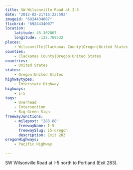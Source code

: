 ```yaml
---
title: SW Wilsonville Road at I-5
date: "2012-02-21T16:22:59Z"
imageid: "6924434007"
flickrid: "6924434007"
location:
    latitude: 45.302867
    longitude: -122.769532
places:
    - Wilsonville|Clackamas County|Oregon|United States
counties:
    - Clackamas County|Oregon|United States
countries:
    - United States
states:
    - Oregon|United States
highwaytypes:
    - Interstate Highway
highways:
    - I-5
tags:
    - Overhead
    - Intersection
    - Big Green Sign
freewayJunctions:
    - milepost: "283.88"
      freewayName: I-5
      freewaySlug: i5-oregon
      description: Exit 283
oregonHighways:
    - Pacific Highway

---
```

SW Wilsonville Road at I-5 north to Portland (Exit 283).